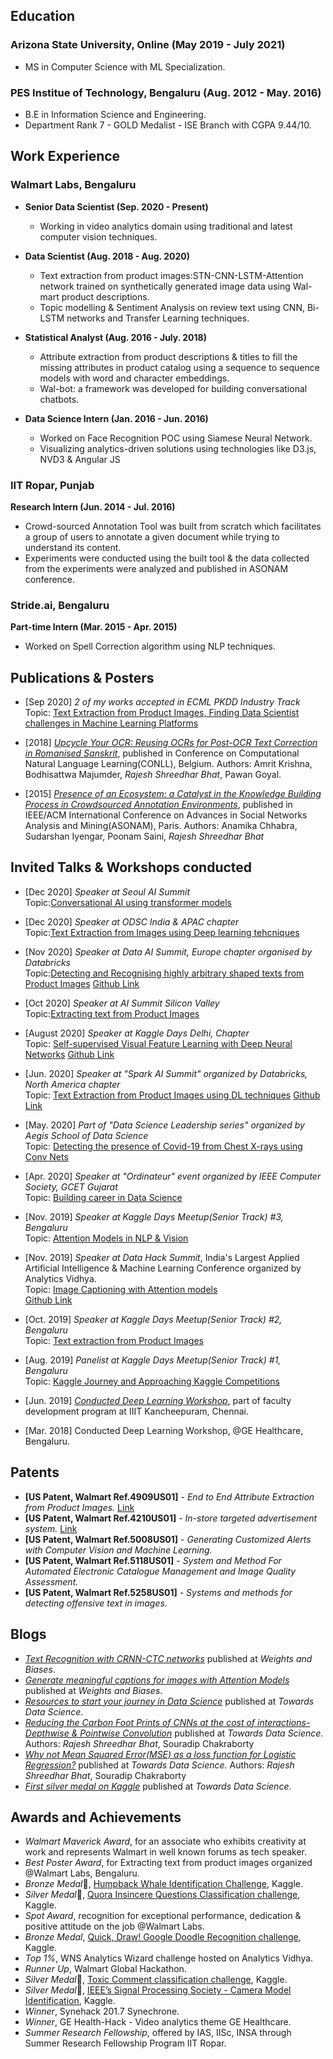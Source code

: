 
## Education
### Arizona State University, Online (May 2019 - July 2021)
* MS in Computer Science with ML Specialization.

### PES Institue of Technology, Bengaluru (Aug. 2012 - May. 2016)
* B.E in Information Science and Engineering.
* Department Rank 7 - GOLD Medalist - ISE Branch with CGPA 9.44/10.

## Work Experience
### Walmart Labs, Bengaluru
* **Senior Data Scientist (Sep. 2020 - Present)**
   * Working in video analytics domain using traditional and latest computer vision techniques. 

* **Data Scientist (Aug. 2018 - Aug. 2020)**
    * Text extraction from product images:STN-CNN-LSTM-Attention network trained on synthetically generated image data using Wal-mart product descriptions.
    * Topic modelling & Sentiment Analysis on review text using CNN, Bi-LSTM networks and Transfer Learning techniques.

* **Statistical Analyst (Aug. 2016 - July. 2018)**
    * Attribute extraction from product descriptions & titles to fill the missing attributes in product catalog using a sequence to sequence models with word and character embeddings.
    * Wal-bot: a framework was developed for building conversational chatbots.

* **Data Science Intern (Jan. 2016 - Jun. 2016)**
    * Worked on Face Recognition POC using Siamese Neural Network.
    * Visualizing analytics-driven solutions using technologies like D3.js, NVD3 & Angular JS

### IIT Ropar, Punjab
**Research Intern (Jun. 2014 - Jul. 2016)**
* Crowd-sourced Annotation Tool was built from scratch which facilitates a group of users to annotate a given document while trying to understand
its content.
* Experiments were conducted using the built tool & the data collected from the experiments were analyzed and published in
ASONAM conference.

### Stride.ai, Bengaluru
**Part-time Intern (Mar. 2015 - Apr. 2015)**
* Worked on Spell Correction algorithm using NLP techniques.

## Publications & Posters
* [Sep 2020] *2 of my works accepted in ECML PKDD Industry Track* <br/>
Topic: [Text Extraction from Product Images, Finding Data Scientist challenges in Machine Learning Platforms](https://ecmlpkdd2020.net/programme/industrytrack/)

* [2018] [*Upcycle Your OCR: Reusing OCRs for Post-OCR Text Correction in Romanised Sanskrit*](http://aclweb.org/anthology/K18-1034), published in Conference on Computational Natural Language Learning(CONLL), Belgium.
Authors: Amrit Krishna, Bodhisattwa Majumder, *Rajesh Shreedhar Bhat*, Pawan Goyal. 

* [2015] [*Presence of an Ecosystem: a Catalyst in the Knowledge Building Process in Crowdsourced Annotation Environments*](http://dl.acm.org/citation.cfm?id=2809410), published in IEEE/ACM International Conference on Advances in Social Networks Analysis and Mining(ASONAM), Paris.
Authors: Anamika Chhabra, Sudarshan Iyengar, Poonam Saini, *Rajesh Shreedhar Bhat* 

## Invited Talks & Workshops conducted
* [Dec 2020] *Speaker at Seoul AI Summit* <br/>
Topic:[Conversational AI using transformer models](https://aisummit.co.kr/ais-2020-speaker_rajesh/?lang=en)

 * [Dec 2020] *Speaker at ODSC India & APAC chapter* <br/>
Topic:[Text Extraction from Images using Deep learning tehcniques](https://odsc.com/speakers/text-extraction-from-images-using-deep-learning-techniques/)

* [Nov 2020] *Speaker at Data AI Summit, Europe chapter organised by Databricks* <br/>
Topic:[Detecting and Recognising highly arbitrary shaped texts from Product Images](https://databricks.com/session_eu20/detecting-and-recognising-highly-arbitrary-shaped-texts-from-product-images) 
[Github Link](https://github.com/rajesh-bhat/data-ai-summit-2020)

* [Oct 2020] *Speaker at AI Summit Silicon Valley* <br/>
Topic:[Extracting text from Product Images](https://tmt.knect365.com/ai-summit-san-francisco/speakers/rajesh-bhat/) 

* [August 2020] *Speaker at Kaggle Days Delhi, Chapter* <br/>
Topic: [Self-supervised Visual Feature Learning with Deep Neural Networks](https://www.youtube.com/watch?v=OW0juxFbgzo)
[Github Link](https://github.com/rajesh-bhat/self-supervised-visual-representation-learning)

* [Jun. 2020] *Speaker at "Spark AI Summit" organized by Databricks, North America chapter* <br/>
Topic: [Text Extraction from Product Images using DL techniques](https://www.linkedin.com/posts/rajeshshreedhar_sparkaisummit-databricks-ai-activity-6682022765182222336-zPtc)
[Github Link](https://github.com/rajesh-bhat/spark-ai-summit-2020-text-extraction)

* [May. 2020] *Part of "Data Science Leadership series" organized by Aegis School of Data Science* <br/>
Topic: [Detecting the presence of Covid-19 from Chest X-rays using Conv Nets](https://www.linkedin.com/posts/rajeshshreedhar_covid19-webinar-deeplearning-activity-6664036838203895808-4bP4)

* [Apr. 2020] *Speaker at "Ordinateur" event organized by IEEE Computer Society, GCET Gujarat* <br/>
Topic: [Building career in Data Science](https://www.linkedin.com/feed/update/urn:li:activity:6654617251511136257)

* [Nov. 2019] *Speaker at Kaggle Days Meetup(Senior Track) #3, Bengaluru* <br/>
Topic: [Attention Models in NLP & Vision](https://www.linkedin.com/posts/designerhv_kaggledays-kaggledaysbangalore-datascience-activity-6606514045027745792-ufb6)

* [Nov. 2019] *Speaker at Data Hack Summit*, India's Largest Applied Artificial Intelligence & Machine Learning Conference organized by Analytics Vidhya. <br/> 
Topic: [Image Captioning with Attention models](https://www.analyticsvidhya.com/datahack-summit-2019/schedule/hack-session-image-captioning-using-attention-models) <br/>
[Github Link](https://github.com/rajesh-bhat/dhs_summit_2019_image_captioning)

* [Oct. 2019] *Speaker at Kaggle Days Meetup(Senior Track) #2, Bengaluru* <br/>
Topic: [Text extraction from Product Images](https://www.linkedin.com/posts/rajeshshreedhar_kaggle-kaggledays-meetup-activity-6589216549201117184-tqfT)

* [Aug. 2019] *Panelist at Kaggle Days Meetup(Senior Track) #1, Bengaluru* <br/>
Topic: [Kaggle Journey and Approaching Kaggle Competitions](https://www.linkedin.com/posts/rajeshshreedhar_kaggle-kaggledays-meetup-activity-6571065779024953344-57s0)

* [Jun. 2019] [*Conducted Deep Learning Workshop*](https://www.linkedin.com/posts/rajeshshreedhar_workshop-ai-iiit-activity-6548188865239322624-hRhl), part of faculty development program at IIIT Kancheepuram, Chennai.

* [Mar. 2018] Conducted Deep Learning Workshop, @GE Healthcare, Bengaluru.

## Patents
* **[US Patent, Walmart Ref.4909US01]** - *End to End Attribute Extraction from Product Images.* [Link](https://patentimages.storage.googleapis.com/64/f5/60/3c233403b7b163/US20190311210A1.pdf) 
* **[US Patent, Walmart Ref.4210US01]** - *In-store targeted advertisement system.* [Link](https://patents.google.com/patent/US20190378171A1/en) 
* **[US Patent, Walmart Ref.5008US01]** - *Generating Customized Alerts with Computer Vision and Machine Learning.*
* **[US Patent, Walmart Ref.5118US01]** - *System and Method For Automated Electronic Catalogue Management and Image Quality Assessment.*
* **[US Patent, Walmart Ref.5258US01]** - *Systems and methods for detecting offensive text in images.*

## Blogs
* [*Text Recognition with CRNN-CTC networks*](https://wandb.ai/authors/text-recognition-crnn-ctc/reports/Text-Recognition-with-CRNN-CTC-Network--VmlldzoxNTI5NDI) published at *Weights and Biases*.
* [*Generate meaningful captions for images with Attention Models*](https://wandb.ai/authors/image-captioning/reports/Generate-Meaningful-Captions-for-Images-with-Attention-Models--VmlldzoxNzg0ODA) published at *Weights and Biases*.
* [*Resources to start your journey in Data Science*](https://towardsdatascience.com/resources-to-start-your-journey-in-data-science-bf960a8d928c) published at *Towards Data Science*.
* [*Reducing the Carbon Foot Prints of CNNs at the cost of interactions-Depthwise & Pointwise Convolution*](https://towardsdatascience.com/reducing-the-carbon-foot-prints-of-cnns-at-the-cost-of-interactions-depthwise-pointwise-conv-5df850ea33a4) published at *Towards Data Science.*
Authors: *Rajesh Shreedhar Bhat*, Souradip Chakraborty 
* [*Why not Mean Squared Error(MSE) as a loss function for Logistic Regression?*](https://towardsdatascience.com/why-not-mse-as-a-loss-function-for-logistic-regression-589816b5e03c) published at *Towards Data Science.*
Authors: *Rajesh Shreedhar Bhat*, Souradip Chakraborty 
* [*First silver medal on Kaggle*](https://towardsdatascience.com/first-silver-medal-on-kaggle-d41819182ec9) published at *Towards Data Science*.

## Awards and Achievements
* *Walmart Maverick Award*, for an associate who exhibits creativity at work and represents Walmart in well known forums as tech speaker. 
* *Best Poster Award*, for Extracting text from product images organized @Walmart Labs, Bengaluru.
* *Bronze Medal*🥉, [Humpback Whale Identification Challenge](https://www.kaggle.com/c/humpback-whale-identification),  Kaggle.
* *Silver Medal*🥈, [Quora Insincere Questions Classification challenge](https://www.kaggle.com/c/quora-insincere-questions-classification), Kaggle.
* *Spot Award*, recognition for exceptional performance, dedication & positive attitude on the job @Walmart Labs.
* *Bronze Medal*, [Quick, Draw! Google Doodle Recognition challenge](https://www.kaggle.com/c/quickdraw-doodle-recognition), Kaggle.
* *Top 1%*, WNS Analytics Wizard challenge hosted on Analytics Vidhya.
* *Runner Up*, Walmart Global Hackathon.
* *Silver Medal*🥈, [Toxic Comment classification challenge](https://www.kaggle.com/c/jigsaw-toxic-comment-classification-challenge), Kaggle.
* *Silver Medal*🥈, [IEEE’s Signal Processing Society - Camera Model Identification](https://www.kaggle.com/c/sp-society-camera-model-identification), Kaggle.
* *Winner*, Synehack 201.7 Synechrone.
* *Winner*, GE Health-Hack - Video analytics theme GE Healthcare.
* *Summer Research Fellowship*, offered by IAS, IISc, INSA through Summer Research Fellowship Program IIT Ropar.
